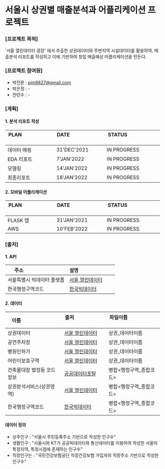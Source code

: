 # 서울시 상권별 매출분석과 어플리케이션 프로젝트

### [프로젝트 목적]
'서울 열린데이터 광장' 에서 추출한 상권데이터와 주변지역 시설데이터를 활용하여, 
매출분석 리포트를 작성하고 이에 기반하여 창업 매출예상 어플리케이션을 만든다. 

### [프로젝트 참여원]
- 박진문 : pjm9827@gmail.com
- 박은정 : - 
- 전민수 : - 

### [계획]
#### 1. 분석 리포트 작성 
| PLAN &nbsp; &nbsp; &nbsp; &nbsp; &nbsp; &nbsp; &nbsp; &nbsp; &nbsp; &nbsp; &nbsp; &nbsp; &nbsp;| DATE &nbsp; &nbsp; &nbsp; &nbsp; &nbsp; &nbsp; &nbsp; &nbsp; &nbsp; &nbsp; &nbsp; &nbsp; &nbsp;| STATUS &nbsp; &nbsp; &nbsp; &nbsp; &nbsp; &nbsp; &nbsp; &nbsp; &nbsp; &nbsp; &nbsp; &nbsp; &nbsp;|
| --- | --- | --- |
| 데이터 매핑 | 31'DEC'2021 | IN PROGRESS |
| EDA 리포트 | 7'JAN'2022 | IN PROGRESS |
| 모델링 | 14'JAN'2022 | IN PROGRESS |
| 최종리포트 | 18'JAN'2022 | IN PROGRESS |

#### 2. 모바일 어플리케이션
| PLAN &nbsp; &nbsp; &nbsp; &nbsp; &nbsp; &nbsp; &nbsp; &nbsp; &nbsp; &nbsp; &nbsp; &nbsp; &nbsp;| DATE &nbsp; &nbsp; &nbsp; &nbsp; &nbsp; &nbsp; &nbsp; &nbsp; &nbsp; &nbsp; &nbsp; &nbsp; &nbsp;| STATUS &nbsp; &nbsp; &nbsp; &nbsp; &nbsp; &nbsp; &nbsp; &nbsp; &nbsp; &nbsp; &nbsp; &nbsp; &nbsp;|
| --- | --- | --- |
| FLASK 앱 | 31'JAN'2021 | IN PROGRESS |
| AWS | 10'FEB'2022 | IN PROGRESS |

### [출저]
#### 1. API
| 주소 &nbsp; &nbsp; &nbsp; &nbsp; &nbsp; &nbsp; &nbsp; &nbsp; &nbsp; &nbsp; &nbsp; &nbsp; &nbsp;| 설명 &nbsp; &nbsp; &nbsp; &nbsp; &nbsp; &nbsp; &nbsp; &nbsp; &nbsp; &nbsp; &nbsp; &nbsp; &nbsp;|
| --- | --- |
| 서울특별시 빅데이터 플랫폼 | [서울 열린데이터] |
| 한국행정구역코드 | [한국빅데이터] |

#### 2. 데이터
| 이름 &nbsp; &nbsp; &nbsp; &nbsp; &nbsp; &nbsp; &nbsp; &nbsp; &nbsp; &nbsp; &nbsp; &nbsp; &nbsp;| 출저 &nbsp; &nbsp; &nbsp; &nbsp; &nbsp; &nbsp; &nbsp; &nbsp; &nbsp; &nbsp; &nbsp; &nbsp; &nbsp;| 파일이름 &nbsp; &nbsp; &nbsp; &nbsp; &nbsp; &nbsp; &nbsp; &nbsp; &nbsp; &nbsp; &nbsp; &nbsp; &nbsp;|
| --- | --- | --- |
| 상권데이터 | [서울 열린데이터] | 상권_데이터이름 |
| 공연주차장 | [서울 열린데이터] | 상권_데이터이름 |
| 병원인허가 | [서울 열린데이터] | 상권_데이터이름 |
| 어린이보호구역 | [서울 열린데이터] | 상권_데이터이름 |
| 건축물대장 법정동 코드정보 | [공공데이터포탈] | 병합<행정구역_종합코드> |
| 상권분석서비스(상권영역) | [서울 열린데이터] | 병합<행정구역_종합코드> |
| 한국행정구역코드 | [한국빅데이터] | 병합<행정구역_종합코드> |

#### 데이터 정의 
- 상주인구 : "서울시 주민등록주소 기반으로 작성한 인구수" 
- 생활인구 : "서울시와 KT가 공공빅데이터와 통신데이터를 이용하여 작성한 서울의 특정지역, 특정시점에 존재하는 인구수" 
- 직장인구는 : "국민건강보험공단 직장건강보험 가입자의 직장주소 기반으로 작성한 인구수"

[서울 열린데이터]:http://data.seoul.go.kr/dataList/datasetList.do
[한국빅데이터]:https://www.bigdata-environment.kr/
[공공데이터포탈]:https://www.data.go.kr/data/15049340/fileData.do